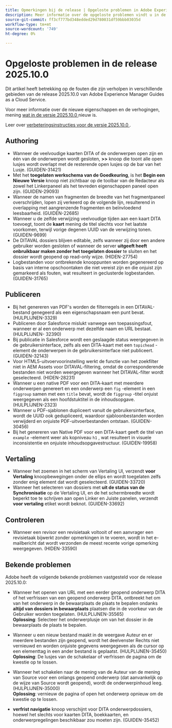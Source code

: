 ```yaml
---
title: Opmerkingen bij de release | Opgeloste problemen in Adobe Experience Manager Guides, release 2025.10.0
description: Meer informatie over de opgeloste problemen vindt u in de release 2025.10.0 van Adobe Experience Manager Guides as a Cloud Service.
source-git-commit: ff3cf777bd348edded29d780031df59bbb03035d
workflow-type: tm+mt
source-wordcount: '749'
ht-degree: 0%

---
```


# Opgeloste problemen in de release 2025.10.0

Dit artikel heeft betrekking op de fouten die zijn verholpen in verschillende gebieden van de release 2025.10.0 van Adobe Experience Manager Guides as a Cloud Service.

Voor meer informatie over de nieuwe eigenschappen en de verhogingen, mening [ wat in de versie 2025.10.0 ](whats-new-2025-10-0.md) nieuw is.

Leer over [ verbeteringsinstructies voor de versie 2025.10.0 ](upgrade-instructions-2025-10-0.md).

## Authoring

- Wanneer de veelvoudige kaarten DITA of de onderwerpen open zijn en één van de onderwerpen wordt gesloten, **>>** knoop die toont alle open lusjes wordt overlapt met de resterende open lusjes op de bar van het Lusje. (GUIDEN-31421)
- Met het **toegelaten werkschema van de Goedkeuring**, is het **Begin een Nieuwe Versie** knoop niet zichtbaar op de toolbar van de Redacteur als zowel het Linkerpaneel als het tevreden eigenschappen paneel open zijn. (GUIDEN-29093)
- Wanneer de namen van fragmenten de breedte van het fragmentpaneel overschrijden, lopen zij verkeerd op de volgende lijn, resulterend in overlapping met aangrenzende fragmenten en beïnvloedend leesbaarheid. (GUIDEN-22685)
- Wanneer u de zelfde verwijzing veelvoudige tijden aan een kaart DITA toevoegt, toont de **kaart** mening de titel slechts voor het laatste voorkomen, terwijl vorige degenen UUID van de verwijzing tonen. (GUIDEN-9699)
- De DITAVAL dossiers blijven editable, zelfs wanneer zij door een andere gebruiker worden gesloten of wanneer de server **uitgeeft heeft onbruikbaar maken zonder het toegelaten dossier** te sluiten en het dossier wordt geopend op read-only wijze. (HIDEN-27754)
- Logbestanden voor ontbrekende knooppunten worden gegenereerd op basis van interne opschoontaken die niet vereist zijn en die onjuist zijn gemarkeerd als fouten, wat resulteert in geclusterde logbestanden. (GUIDEN-31765)


## Publiceren

- Bij het genereren van PDF&#39;s worden de filterregels in een DITAVAL-bestand genegeerd als een eigenschapsnaam een punt bevat. (HULPLIJNEN-3329)
- Publiceren door Salesforce mislukt vanwege een toepassingsfout, wanneer er al een onderwerp met dezelfde naam en URL bestaat. (HULPLIJNEN- 32390)
- Bij publicatie in Salesforce wordt een geslaagde status weergegeven in de gebruikersinterface, zelfs als een DITA-kaart met een `topichead` -element de onderwerpen in de gebruikersinterface niet publiceert. (GUIDEN-32143)
- Voor HTML5-uitvoervoorinstelling werkt de functie van het zoekfilter niet in AEM Assets voor DITAVAL-filtering, omdat de corresponderende bestanden niet worden weergegeven wanneer het DITAVAL-filter wordt geselecteerd. (HIDEN-28231)
- Wanneer u een native PDF voor een DITA-kaart met meerdere onderwerpen genereert en een onderwerp een `fig` -element in een `figgroup` samen met een `title` bevat, wordt de `figgroup` -titel onjuist weergegeven als een hoofdstuktitel in de inhoudsopgave. (HULPLIJNEN-2323)
- Wanneer u PDF-sjablonen dupliceert vanuit de gebruikersinterface, wordt de UUID ook gedupliceerd, waardoor sjabloonbestanden worden verwijderd en onjuiste PDF-uitvoerbestanden ontstaan. (GUIDEN-30456)
- Bij het genereren van Native PDF voor een DITA-kaart geeft de titel van `example` -element weer als kopniveau `h1` , wat resulteert in visuele inconsistentie en onjuiste inhoudsopgavestructuur. (GUIDEN-19958)

## Vertaling

- Wanneer het zoemen in het scherm van Vertaling UI, verzendt **voor Vertaling** knoopbewegingen onder de ellips en wordt toegelaten zelfs zonder enig element dat wordt geselecteerd. (GUIDEN-33720)
- Wanneer het selecteren van dossiers met **uit de status van de Synchronisatie** op de Vertaling UI, en de het schermbreedte wordt beperkt toe te schrijven aan open Linker en Juiste panelen, verzendt **voor vertaling** etiket wordt beknot. (GUIDEN-33692)

## Controleren

- Wanneer een revisor een revisietaak voltooit of een aanvrager een revisietaak bijwerkt zonder opmerkingen in te voeren, wordt in het e-mailbericht dat wordt verzonden de meest recente vorige opmerking weergegeven. (HIDEN-33590)

## Bekende problemen

Adobe heeft de volgende bekende problemen vastgesteld voor de release 2025.10.0:

- Wanneer het openen van URL met een eerder geopend onderwerp DITA of het verfrissen van een geopend onderwerp DITA, ontbreekt het om van het onderwerp in de bewaarplaats de plaats te bepalen ondanks **altijd van dossiers in bewaarplaats** plaatsen die in de voorkeur van de Gebruiker worden toegelaten. (HULPLIJNEN-35565) <br>**Oplossing**: Selecteer het onderwerplusje om van het dossier in de bewaarplaats de plaats te bepalen.

- Wanneer u een nieuw bestand maakt in de weergave Auteur en er meerdere bestanden zijn geopend, wordt het deelvenster Rechts niet vernieuwd en worden onjuiste gegevens weergegeven als de cursor op een elementtag in een ander bestand is geplaatst. (HULPLIJNEN-35450) <br>**Oplossing**: De lusjes van de schakelaar of verfrissen de pagina om de kwestie op te lossen.

- Wanneer het schakelen naar de mening van de Auteur van de mening van Source voor een onlangs geopend onderwerp (dat aanvankelijk op de wijze van Source wordt geopend), wordt de onderwerpinhoud leeg. (HULPLIJNEN-35000) <br>**Oplossing**: vernieuw de pagina of open het onderwerp opnieuw om de kwestie op te lossen.

- **verfrist navigatie** knoop verschijnt voor DITA onderwerpdossiers, hoewel het slechts voor kaarten DITA, boekkaarten, en onderwerpregelingen beschikbaar zou moeten zijn. (GUIDEN-35452)







